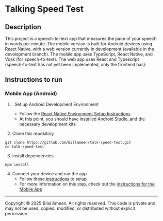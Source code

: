 # Talking Speed Test

## Description
This project is a speech-to-text app that measures the pace of your speech in words per minute. The mobile version is built for Android devices using React Native, with a web version currently in development (available in the development branch).
The mobile app uses TypeScript, React Native, and Vosk (for speech-to-text). The web app uses React and Typescript (speech-to-text has not yet been implemented, only the frontend has).

## Instructions to run

### Mobile App (Android)

1. . Set up Android Development Environment
     - Follow the [React Native Environment Setup Instructions](https://reactnative.dev/docs/set-up-your-environment)
     - At this point, you should have installed Android Studio, and the necessary development kits

2. Clone this repository

```
git clone https://github.com/billameen/talk-speed-test.git
cd talk-speed-test
```

3. Install dependencies
```
npm install
```
4. Connect your device and run the app
    - Follow these [instructions](https://reactnative.dev/docs/running-on-device) to setup 
    - For more information on this step, check out the [instructions for the Mobile App](https://github.com/billameen/talk-speed-test/blob/main/MobileApp/README.md)
---
Copyright © 2025 Bilal Ameen. All rights reserved.
This code is private and may not be used, copied, modified, or distributed without explicit permission.
